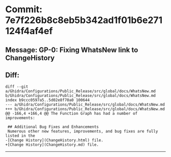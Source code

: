 # Commit: 7e7f226b8c8eb5b342ad1f01b6e271124f4af4ef
## Message: GP-0: Fixing WhatsNew link to ChangeHistory
## Diff:
```
diff --git a/Ghidra/Configurations/Public_Release/src/global/docs/WhatsNew.md b/Ghidra/Configurations/Public_Release/src/global/docs/WhatsNew.md
index b9ccc0597a5..5d02e8f70a0 100644
--- a/Ghidra/Configurations/Public_Release/src/global/docs/WhatsNew.md
+++ b/Ghidra/Configurations/Public_Release/src/global/docs/WhatsNew.md
@@ -166,4 +166,4 @@ The Function Graph has had a number of improvements:
 
 ## Additional Bug Fixes and Enhancements
 Numerous other new features, improvements, and bug fixes are fully listed in the 
-[Change History](ChangeHistory.html) file.
+[Change History](ChangeHistory.md) file.
```
-----------------------------------

